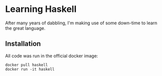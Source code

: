 # Learning Haskell
After many years of dabbling, I'm making use of some down-time to learn the great language.

## Installation
All code was run in the official docker image:
```
docker pull haskell
docker run -it haskell
```
